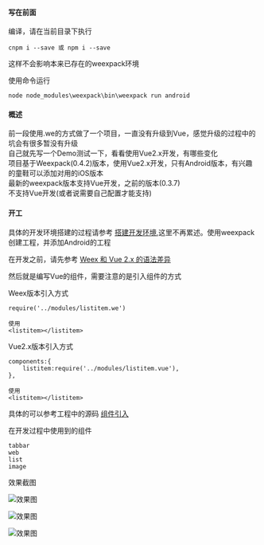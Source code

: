 #### 写在前面

编译，请在当前目录下执行  

```
cnpm i --save 或 npm i --save
```
这样不会影响本来已存在的weexpack环境  

使用命令运行  

```
node node_modules\weexpack\bin\weexpack run android

```

#### 概述  

前一段使用.we的方式做了一个项目，一直没有升级到Vue，感觉升级的过程中的坑会有很多暂没有升级  
自己就先写一个Demo测试一下，看看使用Vue2.x开发，有哪些变化  
项目基于Weexpack(0.4.2)版本，使用Vue2.x开发，只有Android版本，有兴趣的童鞋可以添加对用的iOS版本  
最新的weexpack版本支持Vue开发，之前的版本(0.3.7)  
不支持Vue开发(或者说需要自己配置才能支持)  

#### 开工  

具体的开发环境搭建的过程请参考 [搭建开发环境](https://weex.apache.org/cn/guide/set-up-env.html),这里不再累述。使用weexpack创建工程，并添加Android的工程  

在开发之前，请先参考 [Weex 和 Vue 2.x 的语法差异](https://weex.apache.org/cn/references/migration/difference.html)

然后就是编写Vue的组件，需要注意的是引入组件的方式  

Weex版本引入方式  

```
require('../modules/listitem.we')

使用
<listitem></listitem>
```

Vue2.x版本引入方式  

```
components:{
    listitem:require('../modules/listitem.vue'),
},

使用
<listitem></listitem>
```

具体的可以参考工程中的源码 [组件引入](https://github.com/coderminer/GankIO_weex/blob/master/src/components/content.vue)

在开发过程中使用到的组件   

```
tabbar
web
list
image
```

效果截图   

![效果图](http://upload-images.jianshu.io/upload_images/2972448-0a8debfa7654f42e.jpg?imageMogr2/auto-orient/strip%7CimageView2/2/w/1240)

![效果图](http://upload-images.jianshu.io/upload_images/2972448-f7c62e506fafa1ea.jpg?imageMogr2/auto-orient/strip%7CimageView2/2/w/1240)

![效果图](http://upload-images.jianshu.io/upload_images/2972448-1ca729c0aef0d972.jpg?imageMogr2/auto-orient/strip%7CimageView2/2/w/1240)
